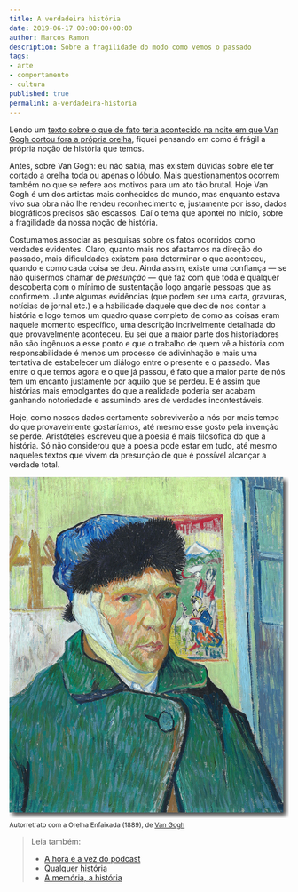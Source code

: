 ```yaml
---
title: A verdadeira história
date: 2019-06-17 00:00:00+00:00
author: Marcos Ramon
description: Sobre a fragilidade do modo como vemos o passado
tags:
- arte
- comportamento
- cultura
published: true
permalink: a-verdadeira-historia
---
```

Lendo um [texto sobre o que de fato teria acontecido na noite em que Van Gogh cortou fora a própria orelha](https://www.bbc.com/portuguese/geral-46731221), fiquei pensando em como é frágil a própria noção de história que temos.

Antes, sobre Van Gogh: eu não sabia, mas existem dúvidas sobre ele ter cortado a orelha toda ou apenas o lóbulo. Mais questionamentos ocorrem também no que se refere aos motivos para um ato tão brutal. Hoje Van Gogh é um dos artistas mais conhecidos do mundo, mas enquanto estava vivo sua obra não lhe rendeu reconhecimento e, justamente por isso, dados biográficos precisos são escassos. Daí o tema que apontei no início, sobre a fragilidade da nossa noção de história. 

Costumamos associar as pesquisas sobre os fatos ocorridos como verdades evidentes. Claro, quanto mais nos afastamos na direção do passado, mais dificuldades existem para determinar o que aconteceu, quando e como cada coisa se deu. Ainda assim, existe uma confiança — se não quisermos chamar de *presunção* — que faz com que toda e qualquer descoberta com o mínimo de sustentação logo angarie pessoas que as confirmem. Junte algumas evidências (que podem ser uma carta, gravuras, notícias de jornal etc.) e a habilidade daquele que decide nos contar a história e logo temos um quadro quase completo de como as coisas eram naquele momento específico, uma descrição incrivelmente detalhada do que provavelmente aconteceu. Eu sei que a maior parte dos historiadores não são ingênuos a esse ponto e que o trabalho de quem vê a história com responsabilidade é menos um processo de adivinhação e mais uma tentativa de estabelecer um diálogo entre o presente e o passado. Mas entre o que temos agora e o que já passou, é fato que a maior parte de nós tem um encanto justamente por aquilo que se perdeu. E é assim que histórias mais empolgantes do que a realidade poderia ser acabam ganhando notoriedade e assumindo ares de verdades incontestáveis. 

Hoje, como nossos dados certamente sobreviverão a nós por mais tempo do que provavelmente gostaríamos, até mesmo esse gosto pela invenção se perde. Aristóteles escreveu que a poesia é mais filosófica do que a história. Só não considerou que a poesia pode estar em tudo, até mesmo naqueles textos que vivem da presunção de que é possível alcançar a verdade total.

<img src="/assets/img/vangogh.jpg">
<small>Autorretrato com a Orelha Enfaixada (1889), de <a href="https://g.co/kgs/71bupg">Van Gogh</a></small>




> Leia também:
> - <a href="/a-hora-e-a-vez-do-podcast">A hora e a vez do podcast</a>
> - <a href="/qualquer-historia">Qualquer história</a>
> - <a href="/a-memoria-a-historia">A memória, a história</a>
